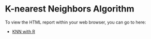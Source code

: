 # K-nearest Neighbors Algorithm

To view the HTML report within your web browser, you can go to here: 
- [KNN with R](https://htmlpreview.github.io/?https://github.com/congxinxu0116/data_science_toolbox.io/blob/main/Tutorials/KNN.html)
